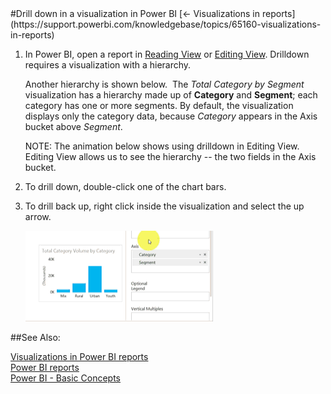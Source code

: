<properties pageTitle="Drill down in a visualization in Power BI" description="Drill down in a visualization in Power BI" services="powerbi" documentationCenter="" authors="v-anpasi" manager="mblythe" editor=""/>
<tags ms.service="powerbi" ms.devlang="NA" ms.topic="article" ms.tgt_pltfrm="NA" ms.workload="powerbi" ms.date="06/26/2015" ms.author="v-anpasi"/>
#Drill down in a visualization in Power BI
[← Visualizations in reports](https://support.powerbi.com/knowledgebase/topics/65160-visualizations-in-reports)
 
1.  In Power BI, open a report in [Reading View](http://support.powerbi.com/knowledgebase/articles/439920-open-a-report-in-reading-view) or [Editing View](http://support.powerbi.com/knowledgebase/articles/439921-go-from-report-reading-view-to-editing-view). Drilldown requires a visualization with a hierarchy.

    Another hierarchy is shown below.  The *Total Category by Segment* visualization has a hierarchy made up of **Category** and **Segment**; each category has one or more segments. By default, the visualization displays only the category data, because *Category* appears in the Axis bucket above *Segment*.
    
	NOTE: The animation below shows using drilldown in Editing View.  Editing View allows us to see the hierarchy -- the two fields in the Axis bucket.
    
2.  To drill down, double-click one of the chart bars.
    
3.  To drill back up, right click inside the visualization and select the up arrow.

    ![](media/powerbi-service-drill-down-in-a-visualization/drill.gif)
    
##See Also:

[Visualizations in Power BI reports](http://support.powerbi.com/knowledgebase/articles/434821-visualizations-in-power-bi-reports)  
[Power BI reports](http://support.powerbi.com/knowledgebase/articles/425684-reports-in-power-bi-preview)  
[Power BI - Basic Concepts](http://support.powerbi.com/knowledgebase/articles/487029-power-bi-preview-basic-concepts)